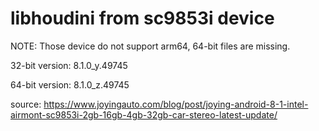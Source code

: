 # libhoudini from sc9853i device
NOTE: Those device do not support arm64, 64-bit files are missing.

32-bit version: 8.1.0_y.49745

64-bit version: 8.1.0_z.49745

source: https://www.joyingauto.com/blog/post/joying-android-8-1-intel-airmont-sc9853i-2gb-16gb-4gb-32gb-car-stereo-latest-update/
